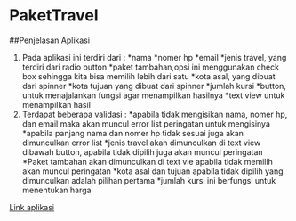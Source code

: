 # PaketTravel
##Penjelasan Aplikasi 
1. Pada aplikasi ini terdiri dari :
  *nama
  *nomer hp
  *email
  *jenis travel, yang terdiri dari radio button
  *paket tambahan,opsi ini menggunakan check box sehingga kita bisa memilih lebih dari satu
  *kota asal, yang dibuat dari spinner
  *kota tujuan yang dibuat dari spinner
  *jumlah kursi 
  *button, untuk menajalankan fungsi agar menampilkan hasilnya
  *text view untuk menampilkan hasil
2. Terdapat beberapa validasi : 
  *apabila tidak mengisikan nama, nomer hp, dan email maka akan muncul error list peringatan untuk mengisinya
  *apabila panjang nama dan nomer hp tidak sesuai juga akan dimunculkan error list
  *jenis travel akan dimunculkan di text view dibawah button, apabila tidak dipilih juga akan muncul peringatan
  *Paket tambahan akan dimunculkan di text vie apabila tidak memilih akan muncul peringatan
  *kota asal dan tujuan apabila tidak dipilih yang dimunculkan adalah pilihan pertama
  *jumlah kursi ini berfungsi untuk menentukan harga


[Link aplikasi](https://drive.google.com/open?id=0B20oGz2SpRwdNWpDRjdzR1VyVms)
